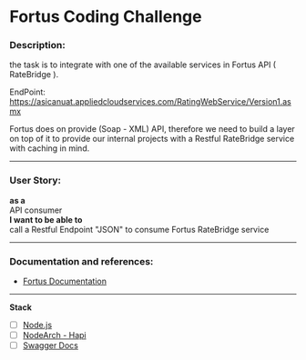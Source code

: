 # Fortus Coding Challenge

### Description:

the task is to integrate with one of the available services in Fortus API ( RateBridge ).

EndPoint: https://asicanuat.appliedcloudservices.com/RatingWebService/Version1.asmx


Fortus does on provide (Soap - XML) API, therefore we need to build a layer
on top of it to provide our internal projects with a Restful RateBridge service with caching in mind.

<hr />

### User Story:  
**as a**  
API consumer  
**I want to be able to**  
call a Restful Endpoint "JSON" to consume Fortus RateBridge service

<hr />

### Documentation and references:
* [Fortus Documentation](/fortus%20documentation)

<hr />

**Stack**

- [ ] [Node.js](https://nodejs.org/en/docs/)
- [ ] [NodeArch - Hapi](https://www.npmjs.com/package/nodearch)
- [ ] [Swagger Docs]()